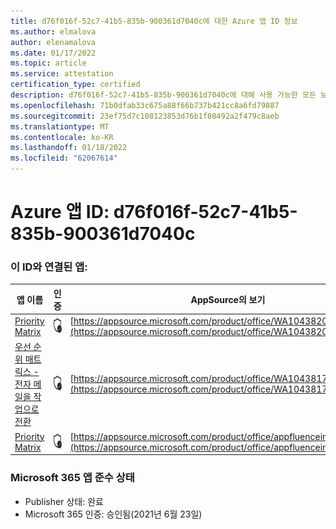 ```yaml
---
title: d76f016f-52c7-41b5-835b-900361d7040c에 대한 Azure 앱 ID 정보
ms.author: elmalova
author: elenamalova
ms.date: 01/17/2022
ms.topic: article
ms.service: attestation
certification_type: certified
description: d76f016f-52c7-41b5-835b-900361d7040c에 대해 사용 가능한 모든 보안 및 규정 준수 정보입니다.
ms.openlocfilehash: 71b0dfab33c675a88f66b737b421cc8a6fd79887
ms.sourcegitcommit: 23ef75d7c108123853d76b1f80492a2f479c8aeb
ms.translationtype: MT
ms.contentlocale: ko-KR
ms.lasthandoff: 01/18/2022
ms.locfileid: "62067614"
---
```

# <a name="azure-app-id-d76f016f-52c7-41b5-835b-900361d7040c"></a>Azure 앱 ID: d76f016f-52c7-41b5-835b-900361d7040c


### <a name="apps-associated-with-this-id"></a>이 ID와 연결된 앱:
| **앱 이름** | **인증** | **AppSource의 보기** |
|--------------|---------------|-----------------------|
| [Priority Matrix](https://docs.microsoft.com/microsoft-365-app-certification/forward/WA104382005) | <img alt="Certified application badge" src="../media/certified-badge.png" height="25" width="25" /> | [https://appsource.microsoft.com/product/office/WA104382005](https://appsource.microsoft.com/product/office/WA104382005) |
| [우선 순위 매트릭스 - 전자 메일을 작업으로 전환](https://docs.microsoft.com/microsoft-365-app-certification/forward/WA104381735) | <img alt="Certified application badge" src="../media/certified-badge.png" height="25" width="25" /> | [https://appsource.microsoft.com/product/office/WA104381735](https://appsource.microsoft.com/product/office/WA104381735) |
| [Priority Matrix](https://docs.microsoft.com/microsoft-365-app-certification/forward/appfluenceinc.m_pm_msft) | <img alt="Certified application badge" src="../media/certified-badge.png" height="25" width="25" /> | [https://appsource.microsoft.com/product/office/appfluenceinc.m_pm_msft](https://appsource.microsoft.com/product/office/appfluenceinc.m_pm_msft) |

### <a name="microsoft-365-app-compliance-status"></a>Microsoft 365 앱 준수 상태
- Publisher 상태: 완료
- Microsoft 365 인증: 승인됨(2021년 6월 23일)
